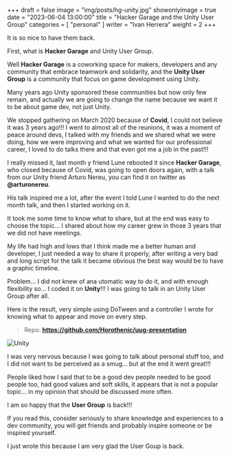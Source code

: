 +++
draft = false
image = "img/posts/hg-unity.jpg"
showonlyimage = true
date = "2023-06-04 13:00:00"
title = "Hacker Garage and the Unity User Group"
categories = [ "personal" ]
writer = "Ivan Herrera"
weight = 2
+++

It is so nice to have them back.
<!--more-->

First, what is **Hacker Garage** and Unity User Group.

Well **Hacker Garage** is a coworking space for makers, developers and any community that embrace teamwork and solidarity, and the **Unity User Group** is a community that focus on game development using Unity.

Many years ago Unity sponsored these communities but now only few remain, and actually we are going to change the name because we want it to be about game dev, not just Unity.

We stopped gathering on March 2020 because of **Covid**, I could not believe it was 3 years ago!!! I went to almost all of the reunions, it was a moment of peace around devs, I talked with my friends and we shared what we were doing, how we were improving and what we wanted for our professional career, I loved to do talks there and that even got me a job in the past!!!

I really missed it, last month y friend Lune rebooted it since **Hacker Garage**, who closed because of Covid, was going to open doors again, with a talk from our Unity friend Arturo Nereu, you can find it on twitter as **@arturonereu**.

His talk inspired me a lot, after the event I told Lune I wanted to do the next month talk, and then I started working on it.

It took me some time to know what to share, but at the end was easy to choose the topic... I shared about how my career grew in those 3 years that we did not have meetings.

My life had high and lows that I think made me a better human and developer, I just needed a way to share it properly, after writing a very bad and long script for the talk it became obvious the best way would be to have a graphic timeline.

Problem... I did not knew of ana utomatic way to do it, and with enough flexibility so... I coded it on **Unity**!!! I was going to talk in an Unity User Group after all.

Here is the result, very simple using DoTween and a controller I wrote for knowing what to appear and move on every step.

>Repo: **https://github.com/Horothenic/uug-presentation**

![Unity](/img/posts/hg-uug-unity.jpg "Unity")

I was very nervous because I was going to talk about personal stuff too, and I did not want to be perceived as a smug... but at the end it went great!!!

People liked how I said that to be a good dev people needed to be good people too, had good values and soft skills, it appears that is not a popular topic... in my opinion that should be discussed more often.

I am so happy that the **User Group** is back!!!

If you read this, consider seriously to share knowledge and experiences to a dev community, you will get friends and probably inspire someone or be inspired yourself.

I just wrote this because I am very glad the User Goup is back.